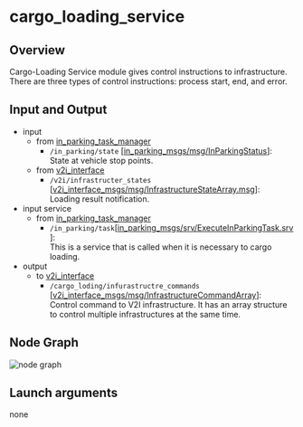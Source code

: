# cargo_loading_service

## Overview
Cargo-Loading Service module gives control instructions to infrastructure.<br>
There are three types of control instructions: process start, end, and error.

## Input and Output
- input
  - from [in_parking_task_manager](https://github.com/tier4/in_parking_task_manager)
    - `/in_parking/state` \[[in_parking_msgs/msg/InParkingStatus](https://github.com/tier4/in_parking_msgs/blob/main/msg/InParkingStatus.msg)\]:<br>State at vehicle stop points.
  - from [v2i_interface](https://github.com/eve-autonomy/cargo_loading_service)
    - `/v2i/infrastructer_states` \[[v2i_interface_msgs/msg/InfrastructureStateArray.msg](https://github.com/eve-autonomy/v2i_interface_msgs/blob/main/msg/InfrastructureState.msg)\]:<br>Loading result notification.
- input service
  - from [in_parking_task_manager](https://github.com/tier4/in_parking_task_manager)
    - `/in_parking/task`\[[in_parking_msgs/srv/ExecuteInParkingTask.srv](https://github.com/tier4/in_parking_msgs/blob/main/srv/ExecuteInParkingTask.srv)\]:<br>This is a service that is called when it is necessary to  cargo loading.
- output
  - to [v2i_interface](https://github.com/eve-autonomy/v2i_interface)
    - `/cargo_loding/infurastructre_commands` \[[v2i_interface_msgs/msg/InfrastructureCommandArray](https://github.com/eve-autonomy/v2i_interface_msgs/blob/main/msg/InfrastructureCommandArray.msg)\]:<br>Control command to V2I infrastructure. It has an array structure to control multiple infrastructures at the same time.

## Node Graph
![node graph](http://www.plantuml.com/plantuml/proxy?cache=no&src=https://raw.githubusercontent.com/eve-autonomy/cargo_loading_service/main/docs/node_graph.pu)

## Launch arguments
none
